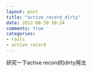 ```yaml
---
layout: post
title: "active_record_dirty"
date: 2012-08-30 10:24
comments: true
categories: 
- rails
- active record
---
```

研究一下active record的dirty用法
